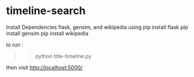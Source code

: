 # timeline-search
 
Install Dependencies
flask, gensim, and wikipedia 
using
pip install flask
pip install gensim
pip install wikipedia

to run :
>>python title-timeline.py

 then visit [http://localhost:5000/](http://localhost:5000/)
